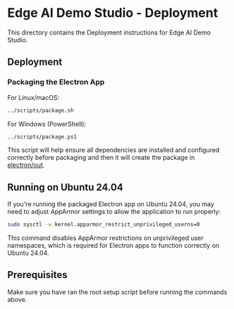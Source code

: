 # Edge AI Demo Studio - Deployment

This directory contains the Deployment instructions for Edge AI Demo Studio.

## Deployment

### Packaging the Electron App

For Linux/macOS:
```bash
../scripts/package.sh
```
For Windows (PowerShell):
```bash
../scripts/package.ps1
```

This script will help ensure all dependencies are installed and configured correctly before packaging and then it will create the package in [electron/out](../electron/out).

## Running on Ubuntu 24.04

If you're running the packaged Electron app on Ubuntu 24.04, you may need to adjust AppArmor settings to allow the application to run properly:

```bash
sudo sysctl -w kernel.apparmor_restrict_unprivileged_userns=0
```

This command disables AppArmor restrictions on unprivileged user namespaces, which is required for Electron apps to function correctly on Ubuntu 24.04.
## Prerequisites

Make sure you have ran the root setup script before running the commands above.